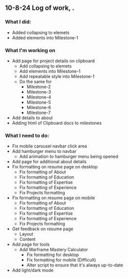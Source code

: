 ## 10-8-24 Log of work, .

### What I did: 

* Added collapsing to elemets
* Added elements into Milestone-1

### What I'm working on

* Add page for project details on clipboard
    * Add collapsing to elemets
    * Add elements into Milestone-1
    * Add repeatable style into Milestone-1
    * Do the same for 
        * Milestone-2
        * Milestone-3
        * Milestone-4
        * Milestone-5
        * Milestone-6
        * Milestone-7
* Add details to about
* Adding html of Clipboard docs to milestones

### What I need to do:

* Fix mobile carousel navbar click area
* Add hamburger menu to navbar
    * Add animation to hamburger menu being opened
* Add page for additional about details
* Fix formatting on resume page on desktop
    * Fix formatting of About
    * Fix formatting of Education
    * Fix formatting of Expertise
    * Fix formatting of Experience
    * Fix Projects formatting
* Fix formatting on resume page on mobile
    * Fix formatting of About
    * Fix formatting of Education
    * Fix formatting of Expertise
    * Fix formatting of Experience
    * Fix Projects formatting
* Get feedback on resume page
    * Layout
    * Content
* Add page for tools
    * Add Warframe Mastery Calculator
        * Fix formatting for desktop
        * Fix formatting for mobile (Difficult)
        * Alter script to ensure that it's always up-to-date
* Add light/dark mode